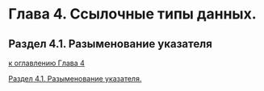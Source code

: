 # Глава 4. Ссылочные типы данных.

## Раздел 4.1. Разыменование указателя



[к оглавлению Глава 4](#глава-4-ссылочные-типы-данных)

[Раздел 4.1. Разыменование указателя.](#раздел-41-разыменование-указателя)